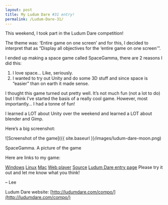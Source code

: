 ```yaml
---
layout: post
title: My Ludum Dare #31 entry!
permalink: /Ludum-Dare-31/
---
```


This weekend, I took part in the Ludum Dare competition!

The theme was: ‘Entire game on one screen’ and for this, I decided to interpret that as “Display all objectives for the ‘entire game on one screen'”.

I ended up making a space game called SpaceGamma, there are 2 reasons I did this:

1. I love space… Like, seriously.
2. I wanted to try out Unity and do some 3D stuff and since space is “easier” than on earth it made sense.

I thought this game turned out pretty well. It’s not much fun (not a lot to do) but I think I’ve started the basis of a really cool game. However, most importantly… I had a tonne of fun!

I learned a LOT about Unity over the weekend and learned a LOT about blender and Gimp.

Here’s a big screenshot:

![Screenshot of the game]({{ site.baseurl }}/images/ludum-dare-moon.png)

SpaceGamma. A picture of the game

Here are links to my game:

[Windows](https://www.dropbox.com/s/maxfhzje8aapapr/Windows.zip?dl=0)
[Linux](https://www.dropbox.com/s/tde6jecpbfwwah7/Linux.tar?dl=0)
[Mac](https://www.dropbox.com/s/kylink6rknkxkm9/Mac.tar?dl=0)
[Web player](http://leewalkergm.github.io/SpaceGamma)
[Source](https://github.com/leewalkergm/SpaceGamma)
[Ludum Dare entry page](http://ludumdare.com/compo/ludum-dare-31/?action=preview&uid=9092)
Please try it out and let me know what you think!

– Lee

Ludum Dare website: [http://ludumdare.com/compo/](http://ludumdare.com/compo/)
